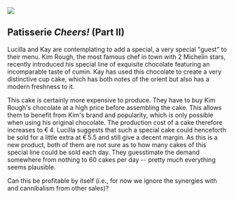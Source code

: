 ![](https://p1.pxfuel.com/preview/893/99/622/dark-chocolate-bar-food.jpg)

## Patisserie *Cheers!*  (Part II)


Lucilla and Kay are contemplating to add a special, a very special "guest" to their menu. Kim Rough, the most famous chef in town with 2 Michelin stars, recently introduced his special line of exquisite chocolate featuring an incomparable taste of cumin. Kay has used this chocolate to create a very distinctive cup cake, which has both notes of the orient but also has a modern freshness to it.

This cake is certainly more expensive to produce. They have to buy Kim Rough's chocolate at a high price before assembling the cake.
This allows them to benefit from Kim's brand and popularity, which is only possible when using his original chocolate. The production cost of a cake therefore increases to € 4. Lucilla suggests that such a special cake could henceforth be sold for a little extra at € 5.5 and still give a decent margin. As this is a new product, both of them are not sure as to how many cakes of this special line could be sold each day. They guesstimate the demand somewhere from nothing to 60 cakes per day -- pretty much everything seems plausible. 

Can this be profitable by itself (i.e., for now we ignore the synergies with and cannibalism from other sales)?
